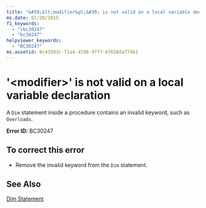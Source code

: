 ```yaml
---
title: "&#39;&lt;modifier&gt;&#39; is not valid on a local variable declaration"
ms.date: 07/20/2015
f1_keywords: 
  - "vbc30247"
  - "bc30247"
helpviewer_keywords: 
  - "BC30247"
ms.assetid: 8c43503c-71a4-47d8-97f7-67658da774b1
---
```

# &#39;&lt;modifier&gt;&#39; is not valid on a local variable declaration
A `Dim` statement inside a procedure contains an invalid keyword, such as `Overloads`.  
  
 **Error ID:** BC30247  
  
## To correct this error  
  
-   Remove the invalid keyword from the `Dim` statement.  
  
## See Also  
 [Dim Statement](../../visual-basic/language-reference/statements/dim-statement.md)
